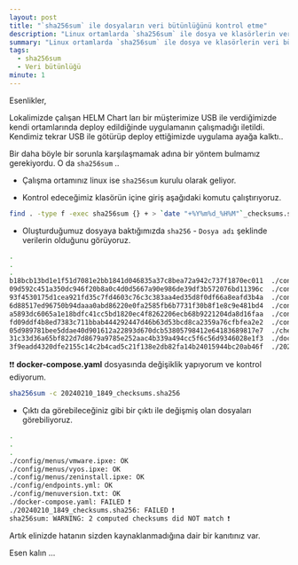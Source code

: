 ```yaml
---
layout: post
title: "`sha256sum` ile dosyaların veri bütünlüğünü kontrol etme"
description: "Linux ortamlarda `sha256sum` ile dosya ve klasörlerin veri bütünlüğünü kontrol edin."
summary: "Linux ortamlarda `sha256sum` ile dosya ve klasörlerin veri bütünlüğünü kontrol edin."
tags: 
  - sha256sum
  - Veri bütünlüğü
minute: 1
---
```


Esenlikler,

Lokalimizde çalışan HELM Chart ları bir müşterimize USB ile verdiğimizde kendi ortamlarında deploy edildiğinde uygulamanın çalışmadığı iletildi. Kendimiz tekrar USB ile götürüp deploy ettiğimizde uygulama ayağa kalktı..

Bir daha böyle bir sorunla karşılaşmamak adına bir yöntem bulmamız gerekiyordu. O da `sha256sum` ..


* Çalışma ortamınız linux ise `sha256sum` kurulu olarak geliyor. 

* Kontrol edeceğimiz klasörün içine giriş aşağıdaki komutu çalıştırıyoruz.

```bash
find . -type f -exec sha256sum {} + > `date "+%Y%m%d_%H%M"`_checksums.sha256
```

  * Oluşturduğumuz dosyaya baktığımızda `sha256` - `Dosya adı` şeklinde verilerin olduğunu görüyoruz.

  ```bash
  .
  .
  .
  b18bcb13bd1e1f51d7081e2bb1841d046835a37c8bea72a942c737f1870ec011  ./config/menus/version.ipxe
  09d592c451a350dc946f20b8a0c4d0d5667a90e986de39df3b572076bd11396c  ./config/menus/vmware.ipxe
  93f4530175d1cea921fd35c7fd4603c76c3c383aa4ed35d8f0df66a8eafd3b4a  ./config/menus/vyos.ipxe
  6d88517ed96750b94daaa0abd86220e0fa2585fb6b7731f30b8f1e8c9e481bd4  ./config/menus/zeninstall.ipxe
  a5893dc6065a1e18bdfc41cc5bd1820ec4f8262206ecb68b9221204da8d16faa  ./config/endpoints.yml
  fd09ddf4b8ed7383c711bbab444292447d46b63d53bcd8ca2359a76cfbfea2e2  ./config/menuversion.txt
  05d989781bee5ddae40d901612a22893d670dcb53805798412e64183689817e7  ./checksums.sha256
  31c33d36a65bf822d7d8679a9785e252aac4b339a494cc5f6c56d9346028e1f3  ./docker-compose.yaml
  3f9eadd4320dfe2155c14c2b4cad5c21f138e2db82fa14b24015944bc20ab46f  ./20240210_1849_checksums.sha256
  ```

❗❗ **docker-compose.yaml** dosyasında değişiklik yapıyorum ve kontrol ediyorum.

```bash
sha256sum -c 20240210_1849_checksums.sha256
```

* Çıktı da görebileceğiniz gibi bir çıktı ile değişmiş olan dosyaları görebiliyoruz.

```bash
.
.
.
./config/menus/vmware.ipxe: OK
./config/menus/vyos.ipxe: OK
./config/menus/zeninstall.ipxe: OK
./config/endpoints.yml: OK
./config/menuversion.txt: OK
./docker-compose.yaml: FAILED ❗
./20240210_1849_checksums.sha256: FAILED ❗
sha256sum: WARNING: 2 computed checksums did NOT match ❗
```

Artık elinizde hatanın sizden kaynaklanmadığına dair bir kanıtınız var.

Esen kalın ...